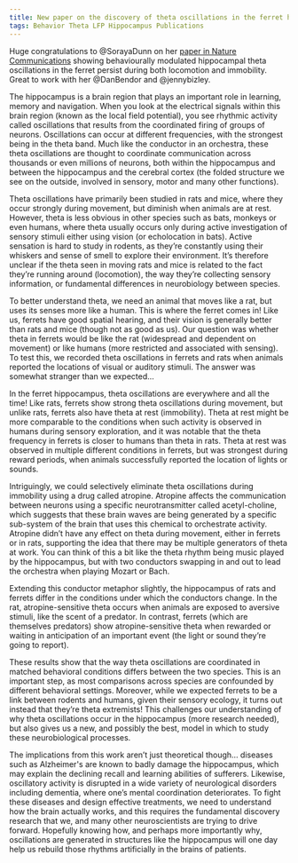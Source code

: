 ```yaml
---
title: New paper on the discovery of theta oscillations in the ferret hippocampus
tags: Behavior Theta LFP Hippocampus Publications 
---
```



Huge congratulations to @SorayaDunn on her [paper in Nature Communications](https://www.nature.com/articles/s41467-022-33507-2) showing behaviourally modulated hippocampal theta oscillations in the ferret persist during both locomotion and immobility. Great to work with her @DanBendor and @jennybizley.

The hippocampus is a brain region that plays an important role in learning, memory and navigation. When you look at the electrical signals within this brain region (known as the local field potential), you see rhythmic activity called oscillations that results from the coordinated firing of groups of neurons. Oscillations can occur at different frequencies, with the strongest being in the theta band. Much like the conductor in an orchestra, these theta oscillations are thought to coordinate communication across thousands or even millions of neurons, both within the hippocampus and between the hippocampus and the cerebral cortex (the folded structure we see on the outside, involved in sensory, motor and many other functions).

Theta oscillations have primarily been studied in rats and mice, where they occur strongly during movement, but diminish when animals are at rest. However, theta is less obvious in other species such as bats, monkeys or even humans, where theta usually occurs only during active investigation of sensory stimuli either using vision (or echolocation in bats). Active sensation is hard to study in rodents, as they’re constantly using their whiskers and sense of smell to explore their environment. It’s therefore unclear if the theta seen in moving rats and mice is related to the fact they’re running around (locomotion), the way they’re collecting sensory information, or fundamental differences in neurobiology between species.

To better understand theta, we need an animal that moves like a rat, but uses its senses more like a human. This is where the ferret comes in! Like us, ferrets have good spatial hearing, and their vision is generally better than rats and mice (though not as good as us). Our question was whether theta in ferrets would be like the rat (widespread and dependent on movement) or like humans (more restricted and associated with sensing). To test this, we recorded theta oscillations in ferrets and rats when animals reported the locations of visual or auditory stimuli. The answer was somewhat stranger than we expected…

In the ferret hippocampus, theta oscillations are everywhere and all the time! Like rats, ferrets show strong theta oscillations during movement, but unlike rats, ferrets also have theta at rest (immobility). Theta at rest might be more comparable to the conditions when such activity is observed in humans during sensory exploration, and it was notable that the theta frequency in ferrets is closer to humans than theta in rats. Theta at rest was observed in multiple different conditions in ferrets, but was strongest during reward periods, when animals successfully reported the location of lights or sounds.  

Intriguingly, we could selectively eliminate theta oscillations during immobility using a drug called atropine. Atropine affects the communication between neurons using a specific neurotransmitter called acetyl-choline, which suggests that these brain waves are being generated by a specific sub-system of the brain that uses this chemical to orchestrate activity. Atropine didn’t have any effect on theta during movement, either in ferrets or in rats, supporting the idea that there may be multiple generators of theta at work. You can think of this a bit like the theta rhythm being music played by the hippocampus, but with two conductors swapping in and out to lead the orchestra when playing Mozart or Bach. 

Extending this conductor metaphor slightly, the hippocampus of rats and ferrets differ in the conditions under which the conductors change. In the rat, atropine-sensitive theta occurs when animals are exposed to aversive stimuli, like the scent of a predator. In contrast, ferrets (which are themselves predators) show atropine-sensitive theta when rewarded or waiting in anticipation of an important event (the light or sound they’re going to report). 

These results show that the way theta oscillations are coordinated in matched behavioral conditions differs between the two species. This is an important step, as most comparisons across species are confounded by different behavioral settings. Moreover, while we expected ferrets to be a link between rodents and humans, given their sensory ecology, it turns out instead that they’re theta extremists! This challenges our understanding of why theta oscillations occur in the hippocampus (more research needed), but also gives us a new, and possibly the best, model in which to study these neurobiological processes.

The implications from this work aren’t just theoretical though… diseases such as Alzheimer's are known to badly damage the hippocampus, which may explain the declining recall and learning abilities of sufferers. Likewise, oscillatory activity is disrupted in a wide variety of neurological disorders including dementia, where one’s mental coordination deteriorates. To fight these diseases and design effective treatments, we need to understand how the brain actually works, and this requires the fundamental discovery research that we, and many other neuroscientists are trying to drive forward. Hopefully knowing how, and perhaps more importantly why, oscillations are generated in structures like the hippocampus will one day help us rebuild those rhythms artificially in the brains of patients.


